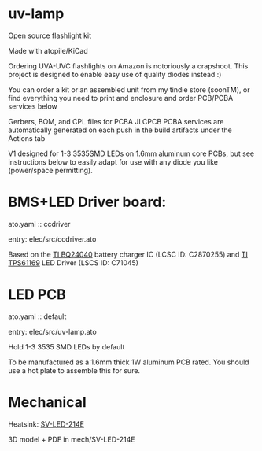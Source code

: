 # uv-lamp
Open source flashlight kit

Made with atopile/KiCad

Ordering UVA-UVC flashlights on Amazon is notoriously a crapshoot. This project is designed to enable easy use of quality diodes instead :)

You can order a kit or an assembled unit from my tindie store (soonTM), or find everything you need to print and enclosure and order PCB/PCBA services below

Gerbers, BOM, and CPL files for PCBA JLCPCB PCBA services are automatically generated on each push in the build artifacts under the Actions tab

V1 designed for 1-3 3535SMD LEDs on 1.6mm aluminum core PCBs, but see instructions below to easily adapt for use with any diode you like (power/space permitting).

# BMS+LED Driver board:
ato.yaml :: ccdriver

entry: elec/src/ccdriver.ato

Based on the [TI BQ24040](https://www.ti.com/lit/ds/symlink/bq24045.pdf) battery charger IC (LCSC ID: C2870255) and [TI TPS61169](https://www.ti.com/lit/ds/symlink/tps61169.pdf?ts=1737056749253) LED Driver (LSCS ID: C71045)

# LED PCB
ato.yaml :: default

entry: elec/src/uv-lamp.ato

Hold 1-3 3535 SMD LEDs by default

To be manufactured as a 1.6mm thick 1W aluminum PCB rated. You should use a hot plate to assemble this for sure.

# Mechanical
Heatsink:
[SV-LED-214E](https://www.digikey.com/en/products/detail/ohmite/SV-LED-214E/4301037)

3D model + PDF in mech/SV-LED-214E
